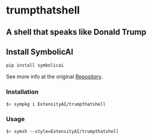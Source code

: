 # trumpthatshell
## A shell that speaks like Donald Trump

## Install SymbolicAI

```bash
pip install symbolicai
```

See more info at the original [Repository](https://github.com/ExtensityAI/symbolicai).

### Installation

```bash
$> sympkg i ExtensityAI/trumpthatshell
```

### Usage

```bash
$> symsh --style=ExtensityAI/trumpthatshell
```

